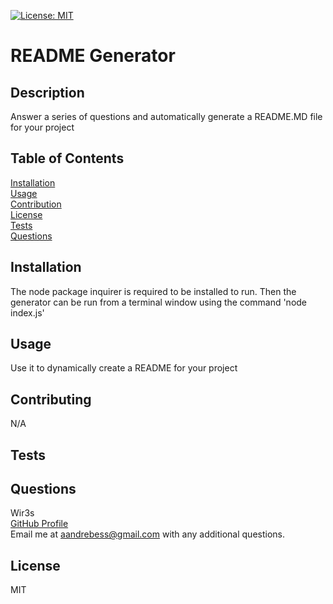[![License: MIT](https://img.shields.io/badge/License-MIT-yellow.svg)](https://opensource.org/licenses/MIT)
  # README Generator

## Description
  Answer a series of questions and automatically generate a README.MD file for your project

## Table of Contents
  [Installation](#installation)  
  [Usage](#usage)  
  [Contribution](#contribution)  
  [License](#license)  
  [Tests](#tests)  
  [Questions](#questions)

## Installation
  The node package inquirer is required to be installed to run. Then the generator can be run from a terminal window using the command 'node index.js'

## Usage
  Use it to dynamically create a README for your project

## Contributing
  N/A

## Tests

## Questions
  Wir3s  
  [GitHub Profile](https://github.com/Wir3s)  
  Email me at aandrebess@gmail.com with any additional questions.

## License
  MIT
  
